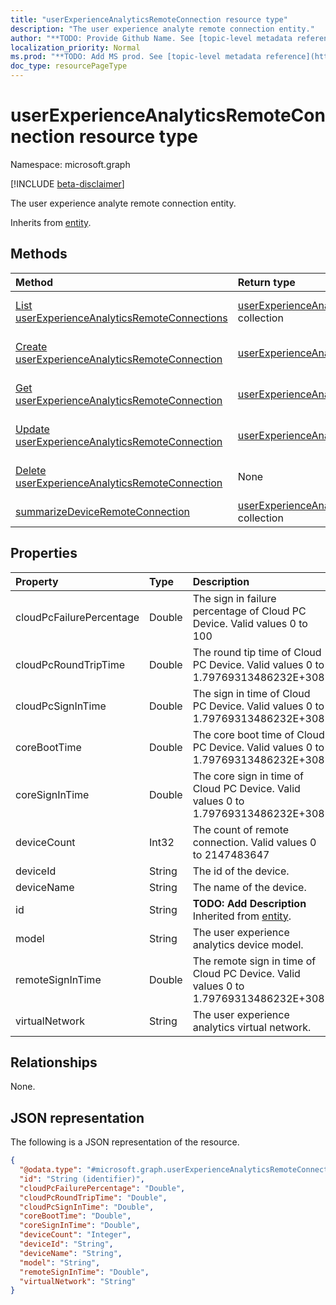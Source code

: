 ```yaml
---
title: "userExperienceAnalyticsRemoteConnection resource type"
description: "The user experience analyte remote connection entity."
author: "**TODO: Provide Github Name. See [topic-level metadata reference](https://msgo.azurewebsites.net/add/document/guidelines/metadata.html#topic-level-metadata)**"
localization_priority: Normal
ms.prod: "**TODO: Add MS prod. See [topic-level metadata reference](https://msgo.azurewebsites.net/add/document/guidelines/metadata.html#topic-level-metadata)**"
doc_type: resourcePageType
---
```


# userExperienceAnalyticsRemoteConnection resource type

Namespace: microsoft.graph

[!INCLUDE [beta-disclaimer](../../includes/beta-disclaimer.md)]

The user experience analyte remote connection entity.


Inherits from [entity](../resources/entity.md).

## Methods
|Method|Return type|Description|
|:---|:---|:---|
|[List userExperienceAnalyticsRemoteConnections](../api/userexperienceanalyticsremoteconnection-list.md)|[userExperienceAnalyticsRemoteConnection](../resources/userexperienceanalyticsremoteconnection.md) collection|Get a list of the [userExperienceAnalyticsRemoteConnection](../resources/userexperienceanalyticsremoteconnection.md) objects and their properties.|
|[Create userExperienceAnalyticsRemoteConnection](../api/userexperienceanalyticsremoteconnection-create.md)|[userExperienceAnalyticsRemoteConnection](../resources/userexperienceanalyticsremoteconnection.md)|Create a new [userExperienceAnalyticsRemoteConnection](../resources/userexperienceanalyticsremoteconnection.md) object.|
|[Get userExperienceAnalyticsRemoteConnection](../api/userexperienceanalyticsremoteconnection-get.md)|[userExperienceAnalyticsRemoteConnection](../resources/userexperienceanalyticsremoteconnection.md)|Read the properties and relationships of a [userExperienceAnalyticsRemoteConnection](../resources/userexperienceanalyticsremoteconnection.md) object.|
|[Update userExperienceAnalyticsRemoteConnection](../api/userexperienceanalyticsremoteconnection-update.md)|[userExperienceAnalyticsRemoteConnection](../resources/userexperienceanalyticsremoteconnection.md)|Update the properties of a [userExperienceAnalyticsRemoteConnection](../resources/userexperienceanalyticsremoteconnection.md) object.|
|[Delete userExperienceAnalyticsRemoteConnection](../api/userexperienceanalyticsremoteconnection-delete.md)|None|Deletes a [userExperienceAnalyticsRemoteConnection](../resources/userexperienceanalyticsremoteconnection.md) object.|
|[summarizeDeviceRemoteConnection](../api/userexperienceanalyticsremoteconnection-summarizedeviceremoteconnection.md)|[userExperienceAnalyticsRemoteConnection](../resources/userexperienceanalyticsremoteconnection.md) collection|**TODO: Add Description**|

## Properties
|Property|Type|Description|
|:---|:---|:---|
|cloudPcFailurePercentage|Double|The sign in failure percentage of Cloud PC Device. Valid values 0 to 100|
|cloudPcRoundTripTime|Double|The round tip time of Cloud PC Device. Valid values 0 to 1.79769313486232E+308|
|cloudPcSignInTime|Double|The sign in time of Cloud PC Device. Valid values 0 to 1.79769313486232E+308|
|coreBootTime|Double|The core boot time of Cloud PC Device. Valid values 0 to 1.79769313486232E+308|
|coreSignInTime|Double|The core sign in time of Cloud PC Device. Valid values 0 to 1.79769313486232E+308|
|deviceCount|Int32|The count of remote connection. Valid values 0 to 2147483647|
|deviceId|String|The id of the device.|
|deviceName|String|The name of the device.|
|id|String|**TODO: Add Description** Inherited from [entity](../resources/entity.md).|
|model|String|The user experience analytics device model.|
|remoteSignInTime|Double|The remote sign in time of Cloud PC Device. Valid values 0 to 1.79769313486232E+308|
|virtualNetwork|String|The user experience analytics virtual network.|

## Relationships
None.

## JSON representation
The following is a JSON representation of the resource.
<!-- {
  "blockType": "resource",
  "keyProperty": "id",
  "@odata.type": "microsoft.graph.userExperienceAnalyticsRemoteConnection",
  "baseType": "microsoft.graph.entity",
  "openType": false
}
-->
``` json
{
  "@odata.type": "#microsoft.graph.userExperienceAnalyticsRemoteConnection",
  "id": "String (identifier)",
  "cloudPcFailurePercentage": "Double",
  "cloudPcRoundTripTime": "Double",
  "cloudPcSignInTime": "Double",
  "coreBootTime": "Double",
  "coreSignInTime": "Double",
  "deviceCount": "Integer",
  "deviceId": "String",
  "deviceName": "String",
  "model": "String",
  "remoteSignInTime": "Double",
  "virtualNetwork": "String"
}
```

